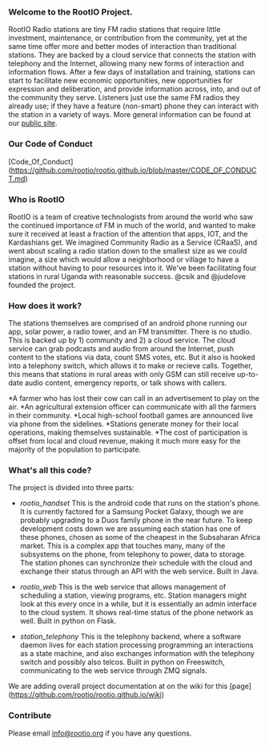 ### Welcome to the RootIO Project.
RootIO Radio stations are tiny FM radio stations that require little investment, maintenance, or contribution from the community, yet at the same time offer more and better modes of interaction than traditional stations. They are backed by a cloud service that connects the station with telephony and the Internet, allowing many new forms of interaction and information flows. After a few days of installation and training, stations can start to facilitate new economic opportunities, new opportunities for expression and deliberation, and provide information across, into, and out of the community they serve. Listeners just use the same FM radios they already use; if they have a feature (non-smart) phone they can interact with the station in a variety of ways. More general information can be found at our [public site](http://rootio.org).

### Our Code of Conduct
[Code_Of_Conduct] (https://github.com/rootio/rootio.github.io/blob/master/CODE_OF_CONDUCT.md)

### Who is RootIO
RootIO is a team of creative technologists from around the world who saw the continued importance of FM in much of the world, and wanted to make sure it received at least a fraction of the attention that apps, IOT, and the Kardashians get. We imagined Community Radio as a Service (CRaaS), and went about scaling a radio station down to the smallest size as we could imagine, a size which would allow a neighborhood or village to have a station without having to pour resources into it. We've been facilitating four stations in rural Uganda with reasonable success. @csik and @judelove founded the project.

### How does it work?
The stations themselves are comprised of an android phone running our app, solar power, a radio tower, and an FM transmitter. There is no studio. This is backed up by 1) community and 2) a cloud service. The cloud service can grab podcasts and audio from around the Internet, push content to the stations via data, count SMS votes, etc. But it also is hooked into a telephony switch, which allows it to make or recieve calls. Together, this means that stations in rural areas with only GSM can still receive up-to-date audio content, emergency reports, or talk shows with callers.

*A farmer who has lost their cow can call in an advertisement to play on the air.
*An agricultural extension officer can communicate with all the farmers in their community.
*Local high-school football games are announced live via phone from the sidelines.
*Stations generate money for their local operations, making themselves sustainable.
*The cost of participation is offset from local and cloud revenue, making it much more easy for the majority of the population to participate.

### What's all this code?
The project is divided into three parts:
+ _rootio_handset_ 
This is the android code that runs on the station's phone. It is currently factored for a Samsung Pocket Galaxy, though we are probably upgrading to a Duos family phone in the near future. To keep development costs down we are assuming each station has one of these phones, chosen as some of the cheapest in the Subsaharan Africa market. This is a complex app that touches many, many of the subsystems on the phone, from telephony to power, data to storage. The station phones can synchronize their schedule with the cloud and exchange their status through an API with the web service. Built in Java.
 
+ _rootio_web_
This is the web service that allows management of scheduling a station, viewing programs, etc. Station managers might look at this every once in a while, but it is essentially an admin interface to the cloud system. It shows real-time status of the phone network as well. Built in python on Flask.

+ _station_telephony_
This is the telephony backend, where a software daemon lives for each station processing programming an interactions as a state machine, and also exchanges information with the telephony switch and possibly also telcos. Built in python on Freeswitch, communicating to the web service through ZMQ signals.

We are adding overall project documentation at on the wiki for this [page] (https://github.com/rootio/rootio.github.io/wiki)

### Contribute
Please email info@rootio.org if you have any questions.

